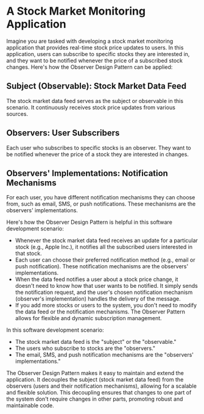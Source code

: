 # A Stock Market Monitoring Application
Imagine you are tasked with developing a stock market monitoring application that provides real-time stock price updates to users. In this application, users can subscribe to specific stocks they are interested in, and they want to be notified whenever the price of a subscribed stock changes. Here's how the Observer Design Pattern can be applied:

## Subject (Observable): Stock Market Data Feed
The stock market data feed serves as the subject or observable in this scenario. It continuously receives stock price updates from various sources.

## Observers: User Subscribers
Each user who subscribes to specific stocks is an observer. They want to be notified whenever the price of a stock they are interested in changes.

## Observers' Implementations: Notification Mechanisms
For each user, you have different notification mechanisms they can choose from, such as email, SMS, or push notifications. These mechanisms are the observers' implementations.

Here's how the Observer Design Pattern is helpful in this software development scenario:

* Whenever the stock market data feed receives an update for a particular stock (e.g., Apple Inc.), it notifies all the subscribed users interested in that stock.
* Each user can choose their preferred notification method (e.g., email or push notification). These notification mechanisms are the observers' implementations.
* When the data feed notifies a user about a stock price change, it doesn't need to know how that user wants to be notified. It simply sends the notification request, and the user's chosen notification mechanism (observer's implementation) handles the delivery of the message.
* If you add more stocks or users to the system, you don't need to modify the data feed or the notification mechanisms. The Observer Pattern allows for flexible and dynamic subscription management.

In this software development scenario:

* The stock market data feed is the "subject" or the "observable."
* The users who subscribe to stocks are the "observers."
* The email, SMS, and push notification mechanisms are the "observers' implementations."

The Observer Design Pattern makes it easy to maintain and extend the application. It decouples the subject (stock market data feed) from the observers (users and their notification mechanisms), allowing for a scalable and flexible solution. This decoupling ensures that changes to one part of the system don't require changes in other parts, promoting robust and maintainable code.